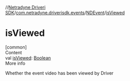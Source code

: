 //[Netradyne Driveri SDK](../../index.md)/[com.netradyne.driverisdk.events](../index.md)/[NDEvent](index.md)/[isViewed](is-viewed.md)



# isViewed  
[common]  
Content  
val [isViewed](is-viewed.md): [Boolean](https://kotlinlang.org/api/latest/jvm/stdlib/kotlin/-boolean/index.html)  
More info  


Whether the event video has been viewed by Driver

  



